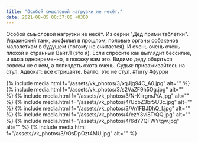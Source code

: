 ```yaml
---
title: "Особой смысловой нагрузки не несёт."
date: 2021-08-05 00:37:00 +0300
---
```


Особой смысловой нагрузки не несёт.
Из серии "Дед прими таблетки".
Украинский танк, зоофилия в прошлом, половые органы собакенов малолеткам в будущем (потому не считается). И очень очень очень плохой и странный ВайтЛ (это я).
Если спросите как выглядит бессилие, и шиза одновременно, я покажу вам это.
Видимо деду общаться совсем не с кем, а попиздеть охота очень.
Судья: присаживайтесь на стул.
Адвокат: всё отрицайте.
Балто: это не стул.
#furry #фурри


{% include media.html f="/assets/vk_photos/3/xqJjg94C_A0.jpg" alt="" %}
{% include media.html f="/assets/vk_photos/3/s2VaZF9h5Og.jpg" alt="" %}
{% include media.html f="/assets/vk_photos/3/N-KiirgmJYA.jpg" alt="" %}
{% include media.html f="/assets/vk_photos/4/UcbZ3br5U3c.jpg" alt="" %}
{% include media.html f="/assets/vk_photos/3/Vn1FBJDhQ_I.jpg" alt="" %}
{% include media.html f="/assets/vk_photos/4/ezY3vi8TrQQ.jpg" alt="" %}
{% include media.html f="/assets/vk_photos/4/6dY7QFWYtgw.jpg" alt="" %}
{% include media.html f="/assets/vk_photos/3/rOsDpOzt4MU.jpg" alt="" %}
